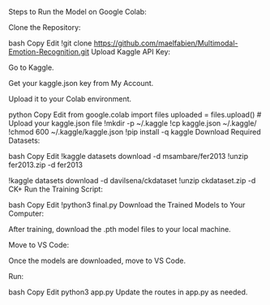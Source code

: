 Steps to Run the Model on Google Colab:

Clone the Repository:

bash
Copy
Edit
!git clone https://github.com/maelfabien/Multimodal-Emotion-Recognition.git
Upload Kaggle API Key:

Go to Kaggle.

Get your kaggle.json key from My Account.

Upload it to your Colab environment.

python
Copy
Edit
from google.colab import files
uploaded = files.upload()  # Upload your kaggle.json file
!mkdir -p ~/.kaggle
!cp kaggle.json ~/.kaggle/
!chmod 600 ~/.kaggle/kaggle.json
!pip install -q kaggle
Download Required Datasets:

bash
Copy
Edit
!kaggle datasets download -d msambare/fer2013
!unzip fer2013.zip -d fer2013

!kaggle datasets download -d davilsena/ckdataset
!unzip ckdataset.zip -d CK+
Run the Training Script:

bash
Copy
Edit
!python3 final.py
Download the Trained Models to Your Computer:

After training, download the .pth model files to your local machine.

Move to VS Code:

Once the models are downloaded, move to VS Code.

Run:

bash
Copy
Edit
python3 app.py
Update the routes in app.py as needed.

